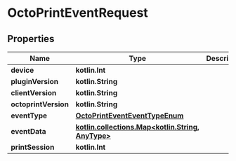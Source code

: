 
# OctoPrintEventRequest

## Properties
Name | Type | Description | Notes
------------ | ------------- | ------------- | -------------
**device** | **kotlin.Int** |  | 
**pluginVersion** | **kotlin.String** |  | 
**clientVersion** | **kotlin.String** |  | 
**octoprintVersion** | **kotlin.String** |  | 
**eventType** | [**OctoPrintEventEventTypeEnum**](OctoPrintEventEventTypeEnum.md) |  | 
**eventData** | [**kotlin.collections.Map&lt;kotlin.String, AnyType&gt;**](AnyType.md) |  |  [optional]
**printSession** | **kotlin.Int** |  |  [optional]



